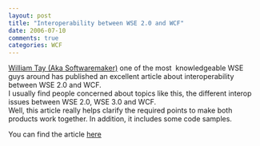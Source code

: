 ```yaml
---
layout: post
title: "Interoperability between WSE 2.0 and WCF"
date: 2006-07-10
comments: true
categories: WCF
---
```


[William Tay (Aka Softwaremaker)](http://www.softwaremaker.net/blog) one
of the most  knowledgeable WSE guys around has published an excellent
article about interoperability between WSE 2.0 and WCF.\
I usually find people concerned about topics like this, the different
interop issues between WSE 2.0, WSE 3.0 and WCF. \
Well, this article really helps clarify the required points to make both
products work together. In addition, it includes some code samples.

You can find the article
[here](http://wcf.netfx3.com/content/WindowsCommunicationFoundationWCFInteroperabilityandMigrationwithWSE20.aspx "here") 

